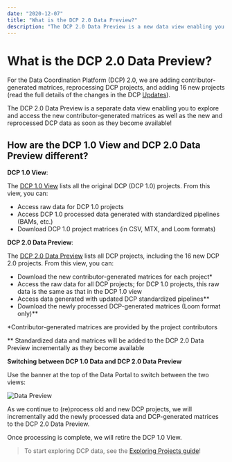 ```yaml
---
date: "2020-12-07"
title: "What is the DCP 2.0 Data Preview?"
description: "The DCP 2.0 Data Preview is a new data view enabling you to explore and access the new and reprocessed DCP data as soon as they become available."
---
```


# What is the DCP 2.0 Data Preview?

For the Data Coordination Platform (DCP) 2.0, we are adding contributor-generated matrices, reprocessing DCP projects, and adding 16 new projects (read the full details of the changes in the DCP [Updates](/dcp-updates)).  

The DCP 2.0 Data Preview is a separate data view enabling you to explore and access the new contributor-generated matrices as well as the new and reprocessed DCP data as soon as they become available! 

## How are the DCP 1.0 View and DCP 2.0 Data Preview different?

**DCP 1.0 View**:

The [DCP 1.0 View](https://data.humancellatlas.org/explore/projects?filter=%5B%7B%22facetName%22:%22genusSpecies%22,%22terms%22:%5B%22Homo%20sapiens%22%5D%7D%5D&catalog=dcp1) lists all the original DCP (DCP 1.0) projects. 
From this view, you can:
- Access raw data for DCP 1.0 projects
- Access DCP 1.0 processed data generated with standardized pipelines (BAMs, etc.)
- Download DCP 1.0 project matrices (in CSV, MTX, and Loom formats)

**DCP 2.0 Data Preview**:

The [DCP 2.0 Data Preview](https://data.humancellatlas.org/explore/projects?filter=%5B%7B%22facetName%22:%22genusSpecies%22,%22terms%22:%5B%22Homo%20sapiens%22%5D%7D%5D) lists all DCP projects, including the 16 new DCP 2.0 projects.
From this view, you can:
- Download the new contributor-generated matrices for each project* 
- Access the raw data for all DCP projects; for DCP 1.0 projects, this raw data is the same as that in the DCP 1.0 view 
- Access data generated with updated DCP standardized pipelines**
- Download the newly processed DCP-generated matrices (Loom format only)**

\*Contributor-generated matrices are provided by the project contributors 

** Standardized data and matrices will be added to the DCP 2.0 Data Preview incrementally as they become available

**Switching between DCP 1.0 Data and DCP 2.0 Data Preview**

Use the banner at the top of the Data Portal to switch between the two views:

![Data Preview](../../guides/_images/data_preview_2.png "Data Preview")


As we continue to (re)process old and new DCP projects, we will incrementally add the newly processed data and DCP-generated matrices to the DCP 2.0 Data Preview. 

Once processing is complete, we will retire the DCP 1.0 View. 

> To start exploring DCP data, see the [Exploring Projects guide](/guides)!
